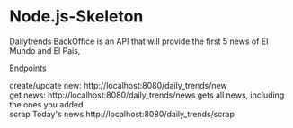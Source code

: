 # Node.js-Skeleton
Dailytrends BackOffice is an API that will provide the first 5 news of El Mundo and El Pais,

Endpoints

create/update new: http://localhost:8080/daily_trends/new<br />
get news: http://localhost:8080/daily_trends/news gets all news, including the ones you added. <br />
scrap Today's news http://localhost:8080/daily_trends/scrap


